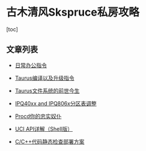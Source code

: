 # 古木清风Skspruce私房攻略
[toc]

## 文章列表
* [日常办公指令](http://note.youdao.com/noteshare?id=8d97b12e0654f758f597f45d899cd24d&sub=E59B66A9AFFB4A5DBD154CED76C6EB54)

* [Taurus编译以及升级指令](http://note.youdao.com/noteshare?id=9b83adab9b92c30b4422942d3189450d&sub=690141CF42B34653884622048551E2B3)

* [Taurus文件系统的前世今生](http://note.youdao.com/noteshare?id=eb29c642c82f62c24de4b4a840113cdc&sub=C575751A30FA48E7AEFA35040FD6D29F)
* [
IPQ40xx and IPQ806x分区表调整](http://note.youdao.com/noteshare?id=99ebc572a700fc42771fd849bed6ed6d&sub=B37881422FE74F9D95A80A0CC395CA3A)

* [Procd你的忠实奴仆](http://note.youdao.com/noteshare?id=2af53a4443c78c04ee9a4eaa7732d1ae&sub=CF71938F43A24BE5944B49C3CC7ABD4C)

* [UCI API详解（Shell版）](http://note.youdao.com/noteshare?id=7195b4809b669be7171c6baa5d7e5c36&sub=A17CC97A66904B6791A3EDCA9575A943)

* [C/C++代码静态检查部署方案](http://note.youdao.com/noteshare?id=0b597e29c2cb9e61c8d7adf2297dacee&sub=3122DCFCBB6B4FAAA45668654CC5E969)
